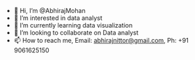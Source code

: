 - 👋 Hi, I’m @AbhirajMohan
- 👀 I’m interested in data analyst
- 🌱 I’m currently learning data visualization
- 💞️ I’m looking to collaborate on Data analyst
- 📫 How to reach me, Email: abhirajnittor@gmail.com, Ph: +91 9061625150

<!---
AbhirajMohan/AbhirajMohan is a ✨ special ✨ repository because its `README.md` (this file) appears on your GitHub profile.
You can click the Preview link to take a look at your changes.
--->
